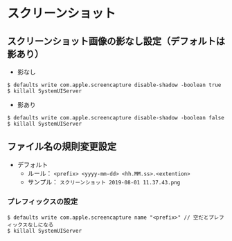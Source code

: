 # スクリーンショット

## スクリーンショット画像の影なし設定（デフォルトは影あり）

- 影なし

```
$ defaults write com.apple.screencapture disable-shadow -boolean true
$ killall SystemUIServer
```

- 影あり

```
$ defaults write com.apple.screencapture disable-shadow -boolean false
$ killall SystemUIServer
```

## ファイル名の規則変更設定

- デフォルト
  - ルール： `<prefix> <yyyy-mm-dd> <hh.MM.ss>.<extention>`
  - サンプル： `スクリーンショット 2019-08-01 11.37.43.png`
  
### プレフィックスの設定  

```
$ defaults write com.apple.screencapture name "<prefix>" // 空だとプレフィックスなしになる
$ killall SystemUIServer
```







